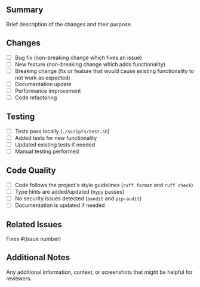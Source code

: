 ## Summary

Brief description of the changes and their purpose.

## Changes

- [ ] Bug fix (non-breaking change which fixes an issue)
- [ ] New feature (non-breaking change which adds functionality)
- [ ] Breaking change (fix or feature that would cause existing functionality to not work as expected)
- [ ] Documentation update
- [ ] Performance improvement
- [ ] Code refactoring

## Testing

- [ ] Tests pass locally (`./scripts/test.sh`)
- [ ] Added tests for new functionality
- [ ] Updated existing tests if needed
- [ ] Manual testing performed

## Code Quality

- [ ] Code follows the project's style guidelines (`ruff format` and `ruff check`)
- [ ] Type hints are added/updated (`mypy` passes)
- [ ] No security issues detected (`bandit` and `pip-audit`)
- [ ] Documentation is updated if needed

## Related Issues

Fixes #(issue number)

## Additional Notes

Any additional information, context, or screenshots that might be helpful for reviewers.